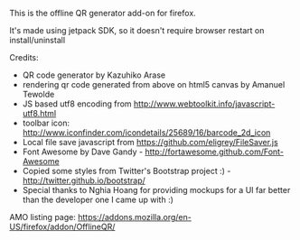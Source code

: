 This is the offline QR generator add-on for firefox.

It's made using jetpack SDK, so it doesn't require browser restart on install/uninstall

Credits:
* QR code generator by Kazuhiko Arase
* rendering qr code generated from above on html5 canvas by Amanuel Tewolde
* JS based utf8 encoding from http://www.webtoolkit.info/javascript-utf8.html
* toolbar icon: http://www.iconfinder.com/icondetails/25689/16/barcode_2d_icon 
* Local file save javascript from https://github.com/eligrey/FileSaver.js
* Font Awesome by Dave Gandy - http://fortawesome.github.com/Font-Awesome
* Copied some styles from Twitter's Bootstrap project :) - http://twitter.github.io/bootstrap/
* Special thanks to Nghia Hoang for providing mockups for a UI far better than the developer one I came up with :)

AMO listing page: https://addons.mozilla.org/en-US/firefox/addon/OfflineQR/
